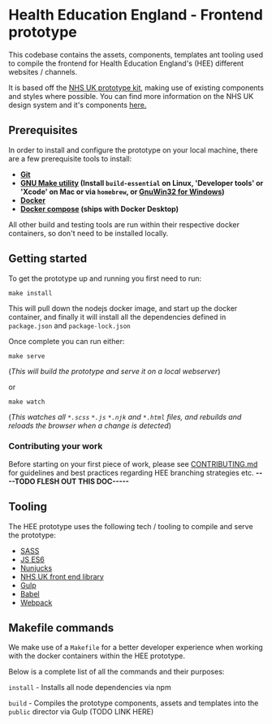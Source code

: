 # Health Education England - Frontend prototype 

This codebase contains the assets, components, templates ant tooling used to compile the frontend for Health Education 
England's (HEE) different websites / channels.

It is based off the [NHS UK prototype kit](https://github.com/nhsuk/nhsuk-frontend), making use of existing components 
and styles where possible. You can find more information on the NHS UK design system and it's components [here.](https://service-manual.nhs.uk/design-system)

## Prerequisites 

In order to install and configure the prototype on your local machine, there are a few prerequisite tools to install:

- **[Git](https://git-scm.com/)**
- **[GNU Make utility](https://www.gnu.org/software/make/) (Install `build-essential` on Linux, 'Developer tools' or 
'Xcode' on Mac or via `homebrew`, or [GnuWin32 for Windows](https://gnuwin32.sourceforge.net/packages/make.htm))**
- **[Docker](https://www.docker.com/products/docker-desktop/)**
- **[Docker compose](https://docs.docker.com/compose/) (ships with Docker Desktop)**

All other build and testing tools are run within their respective docker containers, so don't need to be installed locally.

## Getting started

To get the prototype up and running you first need to run: 

`make install`

This will pull down the nodejs docker image, and start up the docker container, and finally it will install all the
dependencies defined in `package.json` and `package-lock.json`

Once complete you can run either:

`make serve` 

(_This will build the prototype and serve it on a local webserver_)

or

`make watch` 

(_This watches all `*.scss` `*.js` `*.njk` and `*.html` files, and rebuilds and reloads the browser when a change is detected_)

### Contributing your work

Before starting on your first piece of work, please see [CONTRIBUTING.md](https://github.com/Health-Education-England/hee-prototypes/blob/master/CONTRIBUTING.md)
for guidelines and best practices regarding HEE branching strategies etc. **----TODO FLESH OUT THIS DOC-----**

## Tooling

The HEE prototype uses the following tech / tooling to compile and serve the prototype:

- [SASS](https://www.npmjs.com/package/sass) 
- [JS ES6](https://www.w3schools.com/js/js_es6.asp)
- [Nunjucks](https://mozilla.github.io/nunjucks/)
- [NHS UK front end library](https://github.com/nhsuk/nhsuk-frontend)
- [Gulp](https://github.com/gulpjs/gulp)
- [Babel](https://babeljs.io/) 
- [Webpack](https://webpack.js.org/)

## Makefile commands

We make use of a `Makefile` for a better developer experience when working with the docker containers within the HEE
prototype.

Below is a complete list of all the commands and their purposes:

`install` - Installs all node dependencies via npm

`build` - Compiles the prototype components, assets and templates into the `public` director via Gulp (TODO LINK HERE)





 

